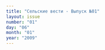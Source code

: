 ```yaml
---
title: "Сельские вести - Выпуск №01"
layout: issue
number: "01"
day: "06"
month: "01"
year: "2009"
---
```

